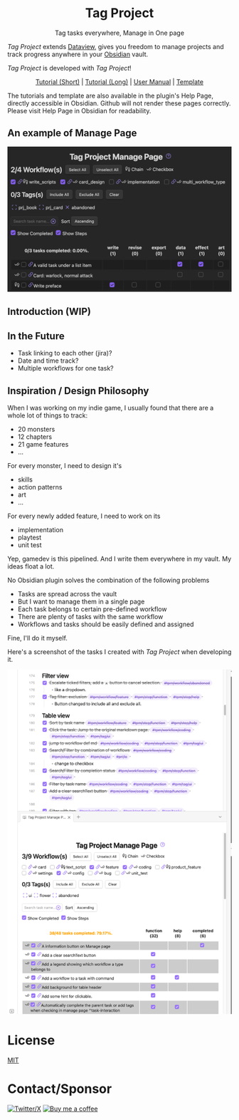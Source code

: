 <h1 align="center">Tag Project</h1>
<p align="center">Tag tasks everywhere, Manage in One page</p>

*Tag Project* extends [Dataview](https://github.com/blacksmithgu/obsidian-dataview), gives you freedom to manage
projects and track progress anywhere in your [Obsidian](https://obsidian.md/) vault.

*Tag Project* is developed with *Tag Project*!



<p align="center"><a href="http://htmlpreview.github.io/?https://github.com/Odaimoko/tag-project/blob/master/docs/tutorial-short.md">Tutorial (Short)</a> | <a href="http://htmlpreview.github.io/?https://github.com/Odaimoko/tag-project/blob/master/docs/tutorial-long.md">Tutorial (Long)</a> | <a href="/docs/user_manual.md">User Manual</a> | <a href="http://htmlpreview.github.io/?https://github.com/Odaimoko/tag-project/blob/master/docs/template.md">Template</a></p>

The tutorials and template are also available in the plugin's Help Page, directly accessible in Obsidian.
Github will not render these pages correctly. Please visit Help Page in Obsidian for readability.

## An example of Manage Page

![Alt text](docs/manage-page-example.png)



## Introduction (WIP)

<!-- ### Installation

1. In Obsidian, open Settings > Community plugins > Browse.
1. Search for "Tag Project" by Odaimoko.
1. Select Install. -->

## In the Future

- Task linking to each other (jira)?
- Date and time track?
- Multiple workflows for one task?

## Inspiration / Design Philosophy

When I was working on my indie game, I usually found that there are a whole lot of things to track:

- 20 monsters
- 12 chapters
- 21 game features
- ...

For every monster, I need to design it's

- skills
- action patterns
- art
- ...

For every newly added feature, I need to work on its

- implementation
- playtest
- unit test

Yep, gamedev is this pipelined.
And I write them everywhere in my vault. My ideas float a lot.

No Obsidian plugin solves the combination of the following problems

- Tasks are spread across the vault
- But I want to manage them in a single page
- Each task belongs to certain pre-defined workflow
- There are plenty of tasks with the same workflow
- Workflows and tasks should be easily defined and assigned

Fine, I'll do it myself.

Here's a screenshot of the tasks I created with *Tag Project* when developing it.

![Tag Project Development](docs/image.png)



# License

[MIT](LICENSE)

# Contact/Sponsor

[![Twitter/X](https://img.shields.io/badge/TianFF14-white?logo=twitter)](https://twitter.com/TianFF14)
[![Buy me a coffee](https://img.shields.io/badge/-buy_me_a%C2%A0coffee-white?logo=buy-me-a-coffee)](https://www.buymeacoffee.com/odaimoko)